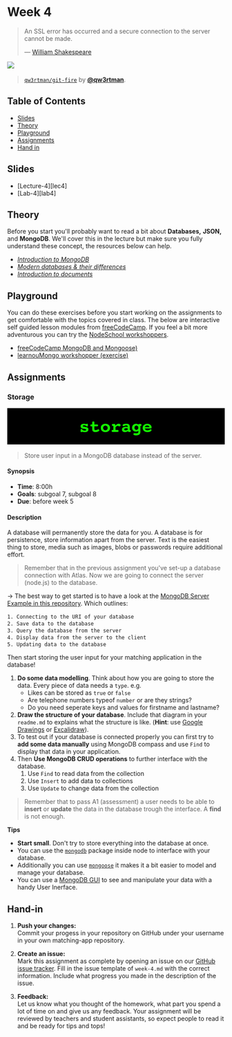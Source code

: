 # Week 4

> An SSL error has occurred and a secure connection to the server
> cannot be made.
>
> — [William Shakespeare][quote-author]

[![][inspiration-cover]][inspiration-link]

> [`qw3rtman/git-fire`][inspiration-link] by
> [**@qw3rtman**][inspiration-author].

## Table of Contents

- [Slides](#slides)
- [Theory](#theory)
- [Playground](#playground)
- [Assignments](#assignments)
- [Hand in](#hand-in)

## Slides

- [Lecture-4][lec4]
- [Lab-4][lab4]

## Theory

Before you start you'll probably want to read a bit about **Databases,** **JSON,** and **MongoDB**. We'll cover this in the lecture but make sure you fully understand these concept, the resources below can help.

* [_Introduction to MongoDB_](intro-mongo)
* [_Modern databases & their differences_](intro-database)
* [_Introduction to documents_](intro-documents)

## Playground

You can do these exercises before you start working on the assignments to get comfortable with the topics covered in class. The below are interactive self guided lesson modules from [freeCodeCamp](https://www.freecodecamp.org). If you feel a bit more adventurous you can try the [NodeSchool workshoppers](https://nodeschool.io).

- [freeCodeCamp MongoDB and Mongoose)](https://www.freecodecamp.org/learn/)
- [learnouMongo workshopper (exercise)](https://github.com/evanlucas/learnyoumongo)

## Assignments

### Storage

![Storage banner](assets/banners/storage.jpg)

> Store user input in a MongoDB database instead of the server.

#### Synopsis

- **Time**: 8:00h
- **Goals**: subgoal 7, subgoal 8
- **Due**: before week 5

#### Description

A database will permanently store the data for you. A database is for persistence, store information apart from the server. Text is the easiest thing to store, media such as images, blobs or passwords require additional effort.

> Remember that in the previous assignment you've set-up a database connection with Atlas. Now we are going to connect the server (node.js) to the database.

→ The best way to get started is to have a look at the [MongoDB Server Example in this repository](/examples/mongodb-server). Which outlines:

```
1. Connecting to the URI of your database
2. Save data to the database
3. Query the database from the server
4. Display data from the server to the client
5. Updating data to the database
```

Then start storing the user input for your matching application in the database!

1. **Do some data modelling**. Think about how you are going to store the data. Every piece of data needs a `type`. e.g.
   - Likes can be stored as `true` or `false`
   - Are telephone numbers typeof `number` or are they strings?
   - Do you need seperate keys and values for firstname and lastname?
2. **Draw the structure of your database**. Include that diagram in your `readme.md` to explains what the structure is like. (**Hint**: use [Google Drawings][drawings] or [Excalidraw][excali]).
3. To test out if your database is connected properly you can first try to **add some data manually** using MongoDB compass and use `Find` to display that data in your application.
4. Then **Use MongoDB CRUD operations** to further interface with the database.
   1. Use `Find` to read data from the collection
   2. Use `Insert` to add data to collections
   3. Use `Update` to change data from the collection

> Remember that to pass A1 (assessment) a user needs to be able to **insert** or  **update** the data in the database trough the interface. A **find** is not enough.

**Tips**

- **Start small**. Don't try to store everything into the database at once.
- You can use the [`mongodb`](https://www.npmjs.com/package/mongodb) package inside node to interface with your database.
- Additionally you can use [`mongoose`](https://www.npmjs.com/package/mongoose) it makes it a bit easier to model and manage your database.
- You can use a [MongoDB GUI](https://www.mongodb.com/products/compass) to see and manipulate your data with a handy User Inerface.

## Hand-in

1. **Push your changes:**  
Commit your progess in your repository on GitHub under your username in your own matching-app repository.

2. **Create an issue:**  
Mark this assignment as complete by opening an issue on our [GitHub issue tracker][issues]. Fill in the issue template of `week-4.md` with the correct information. Include what progress you made in the description of the issue.

3. **Feedback:**  
Let us know what you thought of the homework, what part you spend a lot of time on and give us any feedback. Your assignment will be reviewed by teachers and student assistants, so expect people to read it and be ready for tips and tops!

[quote-author]: https://twitter.com/shatterfront/status/816065700577972224
[inspiration-cover]: assets/images/git-fire.jpg
[inspiration-link]: https://github.com/qw3rtman/git-fire
[inspiration-author]: https://github.com/qw3rtman
[pug]: https://pugjs.org/api/getting-started.html
[ejs]: https://ejs.co/
[handlebars]: https://handlebarsjs.com/
[guide]: https://expressjs.com/en/guide/routing.html
[workshopper]: https://github.com/azat-co/expressworks
[query]: https://www.youtube.com/watch?v=zDovsTG2a7g
[template]: https://expressjs.com/en/guide/using-template-engines.html
[issues]: https://github.com/cmda-bt/be-course-20-21/issues/new/choose
[body]: https://www.npmjs.com/package/body-parser
[multer]: https://www.npmjs.com/package/multer#readme
[drawings]: https://docs.google.com/drawings
[session]: https://github.com/expressjs/session
[env]: https://www.youtube.com/watch?v=17UVejOw3zA&list=PLRqwX-V7Uu6YxDKpFzf_2D84p0cyk4T7X&index=19
[excali]: https://excalidraw.com

[intro-mongo]: https://docs.mongodb.com/manual/introduction/
[intro-database]: https://dev.to/maludecks/modern-databases-their-differences-294a
[intro-documents]: https://docs.mongodb.com/manual/core/document/

[lab4a]: /slides/be_20-21_lab-4a.pdf
[lab4b]: /slides/be_20-21_lab-4b.pdf